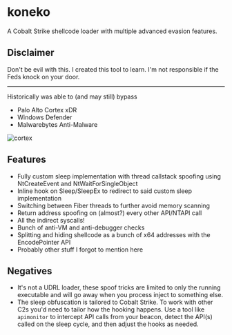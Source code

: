 # koneko
A Cobalt Strike shellcode loader with multiple advanced evasion features.

## Disclaimer
Don't be evil with this. I created this tool to learn. I'm not responsible if the Feds knock on your door.

----------------------------------------------------------------------------------------------------------

Historically was able to (and may still) bypass
- Palo Alto Cortex xDR
- Windows Defender
- Malwarebytes Anti-Malware

![cortex](https://github.com/user-attachments/assets/d2ff0d1c-70eb-49be-bbb3-88e56bdb96e7)

## Features
- Fully custom sleep implementation with thread callstack spoofing using NtCreateEvent and NtWaitForSingleObject
- Inline hook on Sleep/SleepEx to redirect to said custom sleep implementation
- Switching between Fiber threads to further avoid memory scanning
- Return address spoofing on (almost?) every other API/NTAPI call
- All the indirect syscalls!
- Bunch of anti-VM and anti-debugger checks
- Splitting and hiding shellcode as a bunch of x64 addresses with the EncodePointer API
- Probably other stuff I forgot to mention here

## Negatives
- It's not a UDRL loader, these spoof tricks are limited to only the running executable and will go away when you process inject to something else.
- The sleep obfuscation is tailored to Cobalt Strike. To work with other C2s you'd need to tailor how the hooking happens. Use a tool like `apimonitor` to intercept API calls from your beacon, detect the API(s) called on the sleep cycle, and then adjust the hooks as needed.
